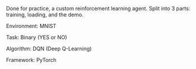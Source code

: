 Done for practice, a custom reinforcement learning agent. Split into 3 parts: training, loading, and the demo.


Environment: MNIST

Task: Binary (YES or NO)

Algorithm: DQN (Deep Q-Learning)

Framework: PyTorch
